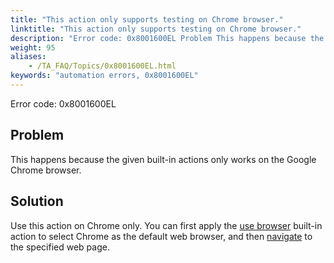 ```yaml
--- 
title: "This action only supports testing on Chrome browser."
linktitle: "This action only supports testing on Chrome browser."
description: "Error code: 0x8001600EL Problem This happens because the given built-in actions only works on the Google Chrome browser. Solution Use this action on Chrome only. You can first apply the use browser ..."
weight: 95
aliases: 
    - /TA_FAQ/Topics/0x8001600EL.html
keywords: "automation errors, 0x8001600EL"
---
```


Error code: 0x8001600EL

## Problem

This happens because the given built-in actions only works on the Google Chrome browser.

## Solution

Use this action on Chrome only. You can first apply the [use browser](/automation-guide/action-based-testing-language/built-in-settings/other-settings/use-browser) built-in action to select Chrome as the default web browser, and then [navigate](/automation-guide/action-based-testing-language/built-in-actions/user-interface-actions/browsing/navigate) to the specified web page.




